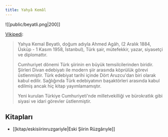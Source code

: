 ```yaml
---
title: Yahyâ Kemâl
---
```


![[public/beyatli.png|200]]

[Vikipedi](https://tr.wikipedia.org/wiki/Yahya_Kemal_Beyatl%C4%B1):
> Yahya Kemal Beyatlı, doğum adıyla Ahmed Agâh, (2 Aralık 1884, Üsküp - 1 Kasım 1958, İstanbul), Türk şair, mütefekkir, yazar, siyasetçi ve diplomattır.
>
> Cumhuriyet dönemi Türk şiirinin en büyük temsilcilerinden biridir. Şiirleri Divan edebiyatı ile modern şiir arasında köprülük görevi üstlenmiştir. Türk edebiyat tarihi içinde Dört Aruzcu'dan biri olarak kabul edilir. Sağlığında Türk edebiyatının başaktörleri arasında kabul edilmiş ancak hiç kitap yayımlamamıştır.
>
> Yeni kurulan Türkiye Cumhuriyeti'nde milletvekilliği ve bürokratlık gibi siyasi ve idari görevler üstlenmiştir.

## Kitapları
- [[kitap/eskisiirinruzgariyle|Eski Şiirin Rüzgârıyle]]